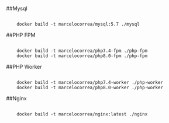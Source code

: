 ##Mysql

<code>
    docker build -t marcelocorrea/mysql:5.7 ./mysql
</code>

##PHP FPM

<code>
    docker build -t marcelocorrea/php7.4-fpm ./php-fpm
    docker build -t marcelocorrea/php8.0-fpm ./php-fpm
</code>

##PHP Worker

<code>
    docker build -t marcelocorrea/php7.4-worker ./php-worker
    docker build -t marcelocorrea/php8.0-worker ./php-worker
</code>

##Nginx

<code>
    docker build -t marcelocorrea/nginx:latest ./nginx
</code>
